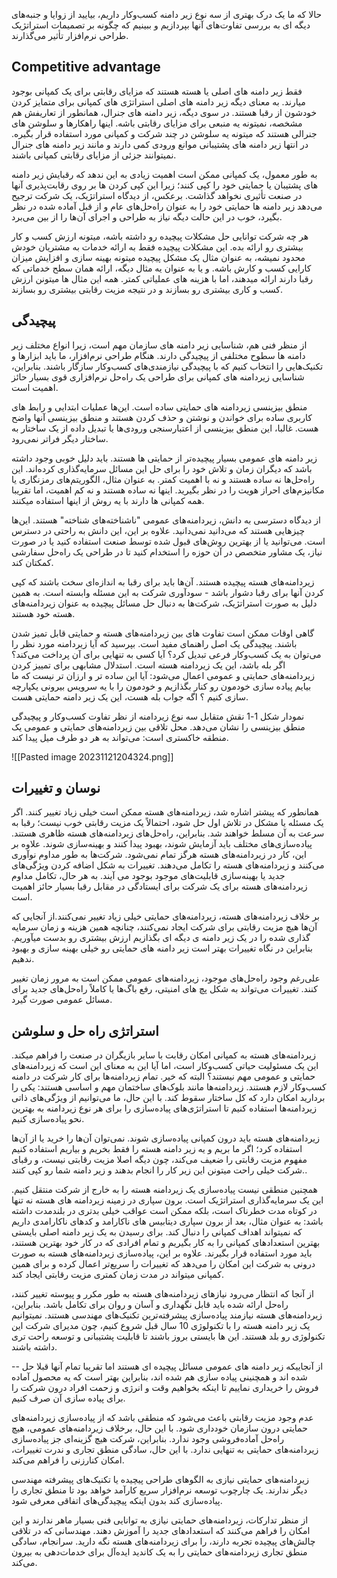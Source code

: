 حالا که ما یک درک بهتری از سه نوع زیر دامنه کسب‌وکار داریم، بیایید از زوایا و جنبه‌های دیگه ای به بررسی تفاوت‌های آنها بپردازیم و ببینیم که چگونه بر تصمیمات استراتژیک طراحی نرم‌افزار تأثیر می‌گذارند.

## Competitive advantage

فقط زیر دامنه های اصلی یا هسته هستند که مزایای رقابتی برای یک کمپانی بوجود میارند. به معنای دیگه زیر دامنه های اصلی استراتژی های کمپانی برای متمایز کردن خودشون از رقبا هستند. 
در سوی دیگه، زیر دامنه های جنرال، همانطور از تعاریفش هم مشخصه، نمیتونه یه منبعی برای مزایای رقابتی باشه. اینها راهکارها و سلوشن های جنرالی هستند که میتونه یه سلوشن در چند شرکت و کمپانی مورد استفاده قرار بگیره. 
در انتها زیر دامنه های پشتیبانی موانع ورودی کمی دارند و مانند زیر دامنه های جنرال نمیتوانند جزئی از مزایای رقابتی کمپانی باشند. 

به طور معمول، یک کمپانی ممکن است اهمیت زیادی به این ندهد که رقبایش زیر دامنه های پشتیبان یا حمایتی خود را کپی کنند؛ زیرا این کپی کردن ها بر روی رقابت‌پذیری آنها در صنعت تأثیری نخواهد گذاشت. برعکس، از دیدگاه استراتژیک، یک شرکت ترجیح می‌دهد زیر دامنه ها حمایتی خود را به عنوان راه‌حل‌های عام و از قبل آماده‌ شده در نظر بگیرد، خوب در این حالت دیگه نیاز به طراحی و اجرای آن‌ها را از بین می‌برد. 

هر چه شرکت توانایی حل مشکلات پیچیده رو داشته باشه، میتونه ارزش کسب و کار بیشتری رو ارائه بده. این مشکلات پیچیده فقط به ارائه خدمات به مشتریان خودش محدود نمیشه، به عنوان مثال یک مشکل پیچیده میتونه بهینه سازی و افزایش میزان کارایی کسب و کارش باشه. و یا به عنوان یه مثال دیگه، ارائه همان سطح خدماتی که رقبا دارند ارائه میدهند، اما با هزینه های عملیاتی کمتر. همه این مثال ها میتونن ارزش کسب و کاری بیشتری رو بسازند و در نتیجه مزیت رقابتی بیشتری رو بسازند.

## پیچیدگی

از منظر فنی هم، شناسایی زیر دامنه های سازمان مهم است، زیرا انواع مختلف زیر دامنه ها سطوح مختلفی از پیچیدگی دارند. هنگام طراحی نرم‌افزار، ما باید ابزارها و تکنیک‌هایی را انتخاب کنیم که با پیچیدگی نیازمندی‌های کسب‌وکار سازگار باشند. بنابراین، شناسایی زیردامنه های کمپانی برای طراحی یک راه‌حل نرم‌افزاری قوی بسیار حائز اهمیت است.

منطق بیزینسی زیردامنه های حمایتی ساده است. این‌ها عملیات ابتدایی و رابط های کاربری ساده برای خواندن و نوشتن و حذف کردن هستند و منطق بیزینسی آنها واضح هست. غالبا، این منطق بیزینسی از اعتبارسنجی ورودی‌ها یا تبدیل داده از یک ساختار به ساختار دیگر فراتر نمی‌رود.

زیر دامنه های عمومی بسیار پیچیده‌تر از حمایتی ها هستند. باید دلیل خوبی وجود داشته باشد که دیگران زمان و تلاش خود را برای حل این مسائل سرمایه‌گذاری کرده‌اند. این راه‌حل‌ها نه ساده هستند و نه با اهمیت کمتر. به عنوان مثال، الگوریتم‌های رمزنگاری یا مکانیزم‌های احراز هویت را در نظر بگیرید. اینها نه ساده هستند و نه کم اهمیت، اما تقریبا همه کمپانی ها دارند با یه روش از اینها استفاده میکنند.

از دیدگاه دسترسی به دانش، زیردامنه‌های عمومی "ناشناخته‌های شناخته" هستند. این‌ها چیزهایی هستند که می‌دانید نمی‌دانید. علاوه بر این، این دانش به راحتی در دسترس است. می‌توانید یا از بهترین روش‌های قبول شده توسط صنعت استفاده کنید یا در صورت نیاز، یک مشاور متخصص در آن حوزه را استخدام کنید تا در طراحی یک راه‌حل سفارشی کمکتان کند.

زیردامنه‌های هسته پیچیده هستند. آن‌ها باید برای رقبا به اندازه‌ای سخت باشند که کپی کردن آنها برای رقبا دشوار باشد - سودآوری شرکت به این مسئله وابسته است. به همین دلیل به صورت استراتژیک، شرکت‌ها به دنبال حل مسائل پیچیده به عنوان زیردامنه‌های هسته خود هستند.

گاهی اوقات ممکن است تفاوت های بین زیردامنه‌های هسته و حمایتی قابل تمیز شدن باشند. پیچیدگی یک اصل راهنمای مفید است. بپرسید که آیا زیردامنه مورد نظر را می‌توان به یک کسب‌وکار فرعی تبدیل کرد؟ آیا کسی به تنهایی برای آن پرداخت می‌کند؟ اگر بله باشد، این یک زیردامنه هسته است. استدلال مشابهی برای تمییز کردن زیردامنه‌های حمایتی و عمومی اعمال می‌شود: آیا این ساده تر و ارزان تر نیست که ما بیایم پیاده سازی خودمون رو کنار بگذازیم و خودمون را با یه سرویس بیرونی یکپارچه سازی کنیم ؟ اگه جواب بله هست، این یک زیر دامنه حمایتی هست.

نمودار شکل 1-1 نقش متقابل سه نوع زیردامنه از نظر تفاوت کسب‌وکار و پیچیدگی منطق بیزینسی را نشان می‌دهد. محل تلاقی بین زیردامنه‌های حمایتی و عمومی یک منطقه خاکستری است: می‌تواند به هر دو طرف میل پیدا کند.


![[Pasted image 20231121204324.png]]

## نوسان و تغییرات

همانطور که پیشتر اشاره شد، زیردامنه‌های هسته ممکن است خیلی زیاد تغییر کنند. اگر یک مسئله یا مشکل در تلاش اول حل شود، احتمالاً یک مزیت رقابتی خوب نیست؛ رقبا به سرعت به آن مسلط خواهند شد. بنابراین، راه‌حل‌های زیردامنه‌های هسته ظاهری هستند. پیاده‌سازی‌های مختلف باید آزمایش شوند، بهبود پیدا کنند و بهینه‌سازی شوند. علاوه بر این، کار در زیردامنه‌های هسته هرگز تمام نمی‌شود. شرکت‌ها به طور مداوم نوآوری می‌کنند و زیردامنه‌های هسته را تکامل می‌دهند. تغییرات به شکل اضافه کردن ویژگی‌های جدید یا بهینه‌سازی قابلیت‌های موجود بوجود می آیند. به هر حال، تکامل مداوم زیردامنه‌های هسته برای یک شرکت برای ایستادگی در مقابل رقبا بسیار حائز اهمیت است.


بر خلاف زیردامنه‌های هسته، زیردامنه‌های حمایتی خیلی زیاد تغییر نمی‌کنند.از آنجایی که آن‌ها هیچ مزیت رقابتی برای شرکت ایجاد نمی‌کنند، چنانچه همین هزینه و زمان سرمایه گذاری شده را در یک زیر دامنه ی دیگه ای بگذازیم ارزش بیشتری رو بدست میآوریم. بنابراین در نگاه تغییرات بهتر است زیر دامنه های حمایتی رو خیلی بهینه سازی و بهبود ندهیم.

علی‌رغم وجود راه‌حل‌های موجود، زیردامنه‌های عمومی ممکن است به مرور زمان تغییر کنند. تغییرات می‌تواند به شکل پچ های امنیتی، رفع باگ‌ها یا کاملاً راه‌حل‌های جدید برای مسائل عمومی صورت گیرد.


## استراتژی راه حل و سلوشن

زیردامنه‌های هسته به کمپانی امکان رقابت با سایر بازیگران در صنعت را فراهم میکند. این یک مسئولیت حیاتی کسب‌وکار است، اما آیا این به معنای این است که زیردامنه‌های حمایتی و عمومی مهم نیستند؟ البته که خیر. 
تمام زیردامنه‌ها برای کار شرکت در دامنه کسب‌وکار لازم هستند. زیردامنه‌ها مانند بلوک‌های ساختمان مهم و اساسی هستند: یکی را بردارید امکان دارد که کل ساختار سقوط کند. با این حال، ما می‌توانیم از ویژگی‌های ذاتی زیردامنه‌ها استفاده کنیم تا استراتژی‌های پیاده‌سازی را برای هر نوع زیردامنه به بهترین نحو پیاده‌سازی کنیم.

زیردامنه‌های هسته باید درون کمپانی پیاده‌سازی شوند. نمی‌توان آن‌ها را خرید یا از آن‌ها استفاده کرد؛ اگر ما بریم و یه زیر دامنه هسته را فقط بخریم و بیاریم استفاده کنیم مفهوم مزیت رقابتی را ضعیف می‌کند، چون دیگه اصلا مزیت رقابتی نیست، و رقبای شرکت خیلی راحت میتونن این زیر کار را انجام بدهند و زیر دامنه شما رو کپی کنند..

همچنین منطقی نیست پیاده‌سازی یک زیردامنه هسته را به خارج از شرکت منتقل کنیم. این یک سرمایه‌گذاری استراتژیک است. برون سپاری در زمینه زیردامنه های هسته نه تنها در کوتاه مدت خطرناک است، بلکه ممکن است عواقب خیلی بدتری در بلندمدت داشته باشد: به عنوان مثال، بعد از برون سپاری دیتابیس های ناکارامد و کدهای ناکارامدی داریم که نمیتواند اهداف کمپانی را دنبال کند. برای رسیدن به یک زیر دامنه اصلی بایستی بهترین استعدادهای کمپانی را به کار بگیریم و تمام افرادی که در کار خود بهترین هستند، باید مورد استفاده قرار بگیرند.
علاوه بر این، پیاده‌سازی زیردامنه‌های هسته به صورت درونی به شرکت این امکان را می‌دهد که تغییرات را سریع‌تر اعمال کرده و برای همین کمپانی میتواند در مدت زمان کمتری مزیت رقابتی ایجاد کند.

از آنجا که انتظار می‌رود نیازهای زیردامنه‌های هسته به طور مکرر و پیوسته تغییر کنند، راه‌حل ارائه شده باید قابل نگهداری و آسان و روان برای تکامل باشد. بنابراین، زیردامنه‌های هسته نیازمند پیاده‌سازی پیشرفته‌ترین تکنیک‌های مهندسی هستند.
نمیتوانیم یک زیر دامنه هسته را با تکنولوژی 10 سال قبل شروع کنیم، چون مدیرای شرکت این تکنولوژی رو بلد هستند. این ها بایستی بروز باشند تا قابلیت پشتیبانی و توسعه راحت تری داشته باشند.

--
از آنجاییکه زیر دامنه های عمومی مسائل پیچیده ای هستند اما تقریبا تمام آنها قبلا حل شده اند و همچنینی پیاده سازی هم شده اند، بنابراین بهتر است که یه محصول آماده فروش را خریداری نماییم تا اینکه بخواهیم وقت و انرژی و زحمت افراد درون شرکت را برای پیاده سازی آن صرف کنیم.

عدم وجود مزیت رقابتی باعث می‌شود که منطقی باشد که از پیاده‌سازی زیردامنه‌های حمایتی درون سازمان خودداری شود. با این حال، برخلاف زیردامنه‌های عمومی، هیچ راه‌حل آماده‌فروشی وجود ندارد. بنابراین، شرکت هیچ گزینه‌ای جز پیاده‌سازی زیردامنه‌های حمایتی به تنهایی ندارد. با این حال، سادگی منطق تجاری و ندرت تغییرات، امکان کنارزنی را فراهم می‌کند.

زیردامنه‌های حمایتی نیازی به الگوهای طراحی پیچیده یا تکنیک‌های پیشرفته مهندسی دیگر ندارند. یک چارچوب توسعه نرم‌افزار سریع کارآمد خواهد بود تا منطق تجاری را پیاده‌سازی کند بدون اینکه پیچیدگی‌های اتفاقی معرفی شود.

از منظر تدارکات، زیردامنه‌های حمایتی نیازی به توانایی فنی بسیار ماهر ندارند و این امکان را فراهم می‌کنند که استعدادهای جدید را آموزش دهند. مهندسانی که در تلاقی چالش‌های پیچیده تجربه دارند، را برای زیردامنه‌های هسته نگه دارید. سرانجام، سادگی منطق تجاری زیردامنه‌های حمایتی را به یک کاندید ایده‌آل برای خدمات‌دهی به بیرون می‌کند.